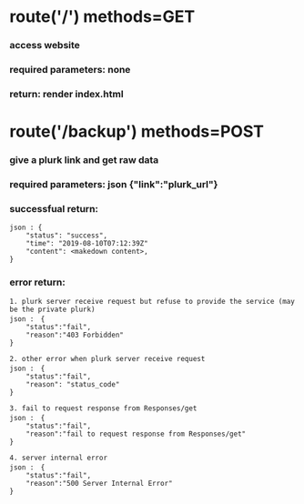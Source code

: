 # route('/') methods=GET 
### access website 
### **required parameters:** none
### **return:** render index.html

# route('/backup') methods=POST
### give a plurk link and get raw data
### **required parameters:** json {"link":"plurk_url"} 
### **successfual return:** 
    json : {
        "status": "success",
        "time": "2019-08-10T07:12:39Z"
        "content": <makedown content>,
    }

### **error return:**
    1. plurk server receive request but refuse to provide the service (may be the private plurk)
    json :　{    
        "status":"fail", 
        "reason":"403 Forbidden"
    } 

    2. other error when plurk server receive request
    json :　{    
        "status":"fail", 
        "reason": "status_code"
    } 

    3. fail to request response from Responses/get
    json :　{    
        "status":"fail", 
        "reason":"fail to request response from Responses/get"
    }

    4. server internal error
    json :　{
        "status":"fail", 
        "reason":"500 Server Internal Error"
    }